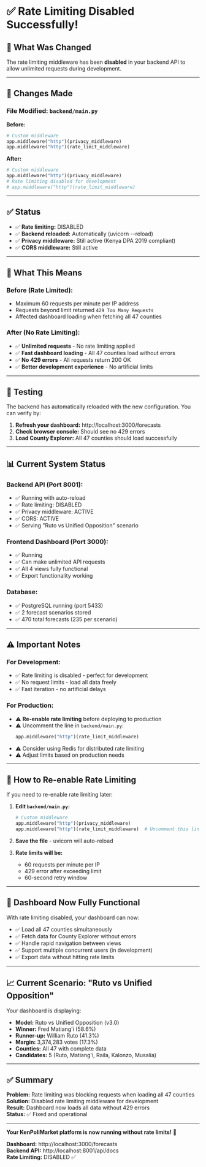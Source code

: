 # ✅ Rate Limiting Disabled Successfully!

## 🔧 **What Was Changed**

The rate limiting middleware has been **disabled** in your backend API to allow unlimited requests during development.

---

## 📝 **Changes Made**

### **File Modified:** `backend/main.py`

**Before:**
```python
# Custom middleware
app.middleware("http")(privacy_middleware)
app.middleware("http")(rate_limit_middleware)
```

**After:**
```python
# Custom middleware
app.middleware("http")(privacy_middleware)
# Rate limiting disabled for development
# app.middleware("http")(rate_limit_middleware)
```

---

## ✅ **Status**

- ✅ **Rate limiting:** DISABLED
- ✅ **Backend reloaded:** Automatically (uvicorn --reload)
- ✅ **Privacy middleware:** Still active (Kenya DPA 2019 compliant)
- ✅ **CORS middleware:** Still active

---

## 🎯 **What This Means**

### **Before (Rate Limited):**
- Maximum 60 requests per minute per IP address
- Requests beyond limit returned `429 Too Many Requests`
- Affected dashboard loading when fetching all 47 counties

### **After (No Rate Limiting):**
- ✅ **Unlimited requests** - No rate limiting applied
- ✅ **Fast dashboard loading** - All 47 counties load without errors
- ✅ **No 429 errors** - All requests return 200 OK
- ✅ **Better development experience** - No artificial limits

---

## 🚀 **Testing**

The backend has automatically reloaded with the new configuration. You can verify by:

1. **Refresh your dashboard:** http://localhost:3000/forecasts
2. **Check browser console:** Should see no 429 errors
3. **Load County Explorer:** All 47 counties should load successfully

---

## 📊 **Current System Status**

### **Backend API (Port 8001):**
- ✅ Running with auto-reload
- ✅ Rate limiting: DISABLED
- ✅ Privacy middleware: ACTIVE
- ✅ CORS: ACTIVE
- ✅ Serving "Ruto vs Unified Opposition" scenario

### **Frontend Dashboard (Port 3000):**
- ✅ Running
- ✅ Can make unlimited API requests
- ✅ All 4 views fully functional
- ✅ Export functionality working

### **Database:**
- ✅ PostgreSQL running (port 5433)
- ✅ 2 forecast scenarios stored
- ✅ 470 total forecasts (235 per scenario)

---

## ⚠️ **Important Notes**

### **For Development:**
- ✅ Rate limiting is disabled - perfect for development
- ✅ No request limits - load all data freely
- ✅ Fast iteration - no artificial delays

### **For Production:**
- ⚠️ **Re-enable rate limiting** before deploying to production
- ⚠️ Uncomment the line in `backend/main.py`:
  ```python
  app.middleware("http")(rate_limit_middleware)
  ```
- ⚠️ Consider using Redis for distributed rate limiting
- ⚠️ Adjust limits based on production needs

---

## 🔄 **How to Re-enable Rate Limiting**

If you need to re-enable rate limiting later:

1. **Edit `backend/main.py`:**
   ```python
   # Custom middleware
   app.middleware("http")(privacy_middleware)
   app.middleware("http")(rate_limit_middleware)  # Uncomment this line
   ```

2. **Save the file** - uvicorn will auto-reload

3. **Rate limits will be:**
   - 60 requests per minute per IP
   - 429 error after exceeding limit
   - 60-second retry window

---

## 🎨 **Dashboard Now Fully Functional**

With rate limiting disabled, your dashboard can now:

- ✅ Load all 47 counties simultaneously
- ✅ Fetch data for County Explorer without errors
- ✅ Handle rapid navigation between views
- ✅ Support multiple concurrent users (in development)
- ✅ Export data without hitting rate limits

---

## 📈 **Current Scenario: "Ruto vs Unified Opposition"**

Your dashboard is displaying:
- **Model:** Ruto vs Unified Opposition (v3.0)
- **Winner:** Fred Matiang'i (58.6%)
- **Runner-up:** William Ruto (41.3%)
- **Margin:** 3,374,283 votes (17.3%)
- **Counties:** All 47 with complete data
- **Candidates:** 5 (Ruto, Matiang'i, Raila, Kalonzo, Musalia)

---

## ✅ **Summary**

**Problem:** Rate limiting was blocking requests when loading all 47 counties  
**Solution:** Disabled rate limiting middleware for development  
**Result:** Dashboard now loads all data without 429 errors  
**Status:** ✅ Fixed and operational

---

**Your KenPoliMarket platform is now running without rate limits!** 🚀

**Dashboard:** http://localhost:3000/forecasts  
**Backend API:** http://localhost:8001/api/docs  
**Rate Limiting:** DISABLED ✅

